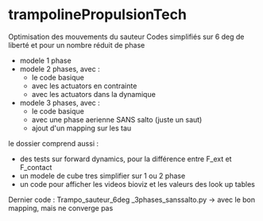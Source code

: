 # trampolinePropulsionTech

Optimisation des mouvements du sauteur
Codes simplifiés sur 6 deg de liberté et pour un nombre réduit de phase
- modele 1 phase
- modele 2 phases, avec :
	- le code basique
	- avec les actuators en contrainte
	- avec les actuators dans la dynamique
- modele 3 phases, avec :
	- le code basique
	- avec une phase aerienne SANS salto (juste un saut)
	- ajout d'un mapping sur les tau
	
le dossier comprend aussi :
- des tests sur forward dynamics, pour la différence entre F_ext et F_contact
- un modele de cube tres simplifier sur 1 ou 2 phase
- un code pour afficher les videos bioviz et les valeurs des look up tables



Dernier code : Trampo_sauteur_6deg _3phases_sanssalto.py -> avec le bon mapping, mais ne converge pas
